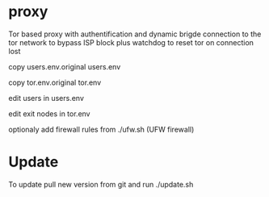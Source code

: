 # proxy
Tor based proxy with authentification and dynamic brigde connection to the tor network to bypass ISP block plus watchdog to reset tor on connection lost

copy users.env.original users.env

copy tor.env.original tor.env

edit users in users.env

edit exit nodes in tor.env

optionaly add firewall rules from ./ufw.sh (UFW firewall)


# Update
To update pull new version from git and run ./update.sh